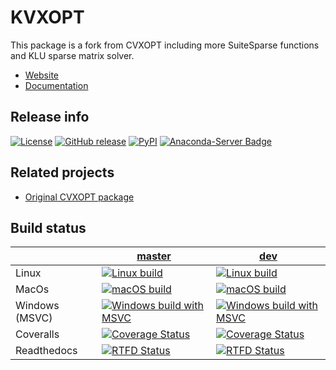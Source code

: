 KVXOPT
======

This package is a fork from CVXOPT including more SuiteSparse functions and KLU
sparse matrix solver.


* [Website](https://sanurielf.github.io/kvxopt/)
* [Documentation](https://sanurielf.github.io/kvxopt/userguide/index.html)



Release info
------------

[![License](https://img.shields.io/badge/license-GPL3-blue.svg)](https://www.gnu.org/licenses/gpl-3.0.en.html) 
[![GitHub release](https://img.shields.io/github/release/sanurielf/kvxopt.svg)](https://github.com/sanurielf/kvxopt/releases/latest)
[![PyPI](https://img.shields.io/pypi/v/kvxopt.svg)](https://pypi.python.org/pypi/kvxopt)
[![Anaconda-Server Badge](https://anaconda.org/conda-forge/kvxopt/badges/version.svg)](https://anaconda.org/conda-forge/kvxopt)

Related projects
----------------

* [Original CVXOPT package](https://github.com/cvxopt/cvxopt)


Build status
------------


|             | [master](https://github.com/sanurielf/cvxopt/tree/master) | [dev](https://github.com/sanurielf/cvxopt/tree/dev) |
|-------------|--------|------------|
| Linux | [![Linux build](https://github.com/sanurielf/kvxopt/workflows/Linux%20build/badge.svg?branch=master)](https://github.com/sanurielf/kvxopt/actions)|  [![Linux build](https://github.com/sanurielf/kvxopt/workflows/Linux%20build/badge.svg?branch=dev)](https://github.com/sanurielf/kvxopt/actions)| 
| MacOs | [![macOS build](https://github.com/sanurielf/kvxopt/workflows/macOS%20build/badge.svg?branch=master)](https://github.com/sanurielf/kvxopt/actions)|  [![macOS build](https://github.com/sanurielf/kvxopt/workflows/macOS%20build/badge.svg?branch=dev)](https://github.com/sanurielf/kvxopt/actions)| 
| Windows (MSVC)| [![Windows build with MSVC](https://github.com/sanurielf/kvxopt/workflows/Windows%20build%20with%20MSVC/badge.svg?branch=master)](https://github.com/sanurielf/kvxopt/actions)|  [![Windows build with MSVC](https://github.com/sanurielf/kvxopt/workflows/Windows%20build%20with%20MSVC/badge.svg?branch=dev)](https://github.com/sanurielf/kvxopt/actions)| 
| Coveralls   |  [![Coverage Status](https://coveralls.io/repos/github/sanurielf/cvxopt/badge.svg?branch=master)](https://coveralls.io/github/sanurielf/cvxopt?branch=master)   | [![Coverage Status](https://coveralls.io/repos/github/sanurielf/cvxopt/badge.svg?branch=master)](https://coveralls.io/github/sanurielf/cvxopt?branch=dev)   |
| Readthedocs | [![RTFD Status](https://readthedocs.org/projects/cvxopt/badge/?version=latest)](http://cvxopt.readthedocs.io/en/latest/?badge=latest) | [![RTFD Status](https://readthedocs.org/projects/cvxopt/badge/?version=latest)](http://cvxopt.readthedocs.io/en/latest/?badge=latest) |
